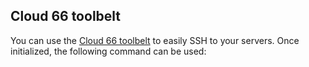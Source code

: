 <!-- post: -->


## Cloud 66 toolbelt

You can use the [Cloud 66 toolbelt](/toolbelt/toolbelt-introduction) to easily SSH to your servers. Once initialized, the following command can be used:

